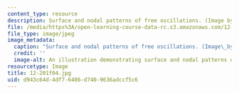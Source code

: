 ```yaml
---
content_type: resource
description: Surface and nodal patterns of free oscillations. (Image by MIT OCW.)
file: /media/https%3A/open-learning-course-data-rc.s3.amazonaws.com/12-201-essentials-of-geophysics-fall-2004/d943c64d4df76486d7409636adccf5c6_12-201f04.jpg
file_type: image/jpeg
image_metadata:
  caption: "Surface and nodal patterns of free oscillations. (Image\_by MIT OpenCourseWare.)"
  credit: ''
  image-alt: An illustration demonstrating surface and nodal patterns of free oscillations.
resourcetype: Image
title: 12-201f04.jpg
uid: d943c64d-4df7-6486-d740-9636adccf5c6
---
```

